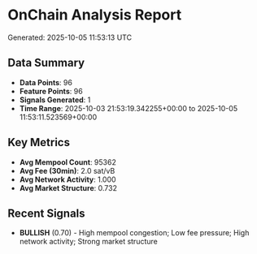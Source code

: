 # OnChain Analysis Report
Generated: 2025-10-05 11:53:13 UTC

## Data Summary
- **Data Points**: 96
- **Feature Points**: 96
- **Signals Generated**: 1
- **Time Range**: 2025-10-03 21:53:19.342255+00:00 to 2025-10-05 11:53:11.523569+00:00

## Key Metrics
- **Avg Mempool Count**: 95362
- **Avg Fee (30min)**: 2.0 sat/vB
- **Avg Network Activity**: 1.000
- **Avg Market Structure**: 0.732

## Recent Signals
- **BULLISH** (0.70) - High mempool congestion; Low fee pressure; High network activity; Strong market structure
